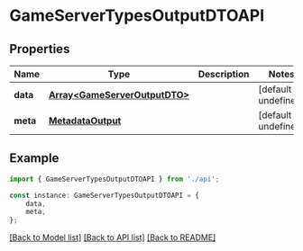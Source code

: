 # GameServerTypesOutputDTOAPI


## Properties

Name | Type | Description | Notes
------------ | ------------- | ------------- | -------------
**data** | [**Array&lt;GameServerOutputDTO&gt;**](GameServerOutputDTO.md) |  | [default to undefined]
**meta** | [**MetadataOutput**](MetadataOutput.md) |  | [default to undefined]

## Example

```typescript
import { GameServerTypesOutputDTOAPI } from './api';

const instance: GameServerTypesOutputDTOAPI = {
    data,
    meta,
};
```

[[Back to Model list]](../README.md#documentation-for-models) [[Back to API list]](../README.md#documentation-for-api-endpoints) [[Back to README]](../README.md)
